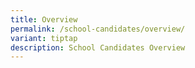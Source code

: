 ```yaml
---
title: Overview
permalink: /school-candidates/overview/
variant: tiptap
description: School Candidates Overview
---
```

